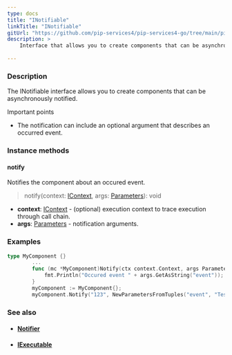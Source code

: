 ```yaml
---
type: docs
title: "INotifiable"
linkTitle: "INotifiable"
gitUrl: "https://github.com/pip-services4/pip-services4-go/tree/main/pip-services4-components-go"
description: >
    Interface that allows you to create components that can be asynchronously notified.
    
---
```


### Description

The INotifiable interface allows you to create components that can be asynchronously notified.

Important points

- The notification can include an optional argument that describes an occurred event.  

### Instance methods

#### notify
Notifies the component about an occured event.

> notify(context: [IContext](../../context/context), args: [Parameters](../parameters)): void

- **context**: [IContext](../../context/context) - (optional) execution context to trace execution through call chain.
- **args**: [Parameters](../parameters) - notification arguments. 

### Examples

```go
type MyComponent {}
		...
		func (mc *MyComponent)Notify(ctx context.Context, args Parameters) {
			fmt.Println("Occured event " + args.GetAsString("event"));
		}
		myComponent := MyComponent{};
		myComponent.Notify("123", NewParametersFromTuples("event", "Test Event"));
```

### See also
- #### [Notifier](../notifier)
- #### [IExecutable](../iexecutable)

